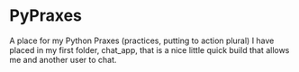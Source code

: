 # PyPraxes
A place for my Python Praxes (practices, putting to action plural)
I have placed in my first folder, chat_app, that is a nice little quick build that allows me and another user to chat.
